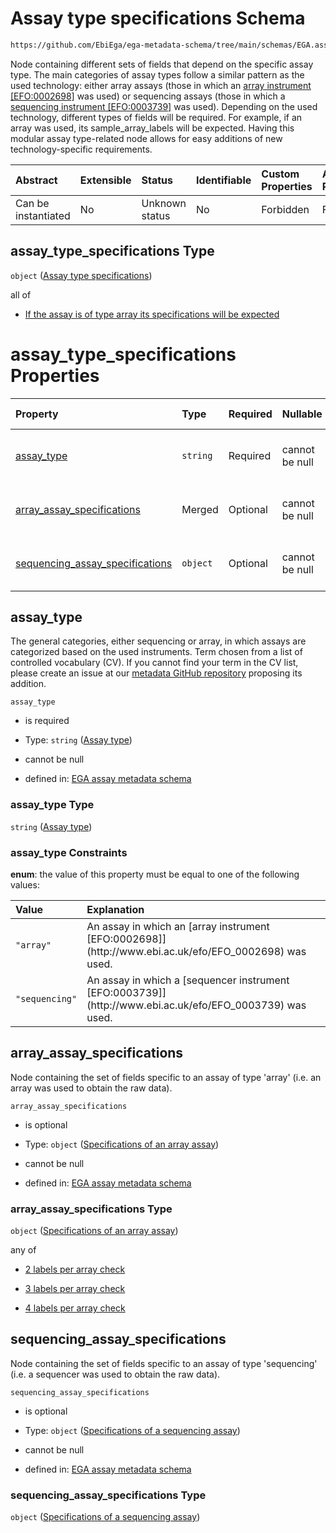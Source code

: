 # Assay type specifications Schema

```txt
https://github.com/EbiEga/ega-metadata-schema/tree/main/schemas/EGA.assay.json#/properties/assay_type_specifications
```

Node containing different sets of fields that depend on the specific assay type. The main categories of assay types follow a similar pattern as the used technology: either array assays (those in which an [array instrument \[EFO:0002698\]](http://www.ebi.ac.uk/efo/EFO_0002698) was used) or sequencing assays (those in which a [sequencing instrument \[EFO:0003739\]](http://www.ebi.ac.uk/efo/EFO_0003739) was used). Depending on the used technology, different types of fields will be required. For example, if an array was used, its sample\_array\_labels will be expected. Having this modular assay type-related node allows for easy additions of new technology-specific requirements.

| Abstract            | Extensible | Status         | Identifiable | Custom Properties | Additional Properties | Access Restrictions | Defined In                                                                 |
| :------------------ | :--------- | :------------- | :----------- | :---------------- | :-------------------- | :------------------ | :------------------------------------------------------------------------- |
| Can be instantiated | No         | Unknown status | No           | Forbidden         | Forbidden             | none                | [EGA.assay.json\*](../../../schemas/EGA.assay.json "open original schema") |

## assay\_type\_specifications Type

`object` ([Assay type specifications](ega-11-properties-assay-type-specifications.md))

all of

*   [If the assay is of type array its specifications will be expected](ega-11-properties-assay-type-specifications-allof-if-the-assay-is-of-type-array-its-specifications-will-be-expected.md "check type definition")

# assay\_type\_specifications Properties

| Property                                                              | Type     | Required | Nullable       | Defined by                                                                                                                                                                                                                                                                                    |
| :-------------------------------------------------------------------- | :------- | :------- | :------------- | :-------------------------------------------------------------------------------------------------------------------------------------------------------------------------------------------------------------------------------------------------------------------------------------------- |
| [assay\_type](#assay_type)                                            | `string` | Required | cannot be null | [EGA assay metadata schema](ega-11-properties-assay-type-specifications-properties-assay-type.md "https://github.com/EbiEga/ega-metadata-schema/tree/main/schemas/EGA.assay.json#/properties/assay_type_specifications/properties/assay_type")                                                |
| [array\_assay\_specifications](#array_assay_specifications)           | Merged   | Optional | cannot be null | [EGA assay metadata schema](ega-11-properties-assay-type-specifications-properties-specifications-of-an-array-assay.md "https://github.com/EbiEga/ega-metadata-schema/tree/main/schemas/EGA.assay.json#/properties/assay_type_specifications/properties/array_assay_specifications")          |
| [sequencing\_assay\_specifications](#sequencing_assay_specifications) | `object` | Optional | cannot be null | [EGA assay metadata schema](ega-11-properties-assay-type-specifications-properties-specifications-of-a-sequencing-assay.md "https://github.com/EbiEga/ega-metadata-schema/tree/main/schemas/EGA.assay.json#/properties/assay_type_specifications/properties/sequencing_assay_specifications") |

## assay\_type

The general categories, either sequencing or array, in which assays are categorized based on the used instruments. Term chosen from a list of controlled vocabulary (CV). If you cannot find your term in the CV list, please create an issue at our [metadata GitHub repository](https://github.com/EbiEga/ega-metadata-schema/issues/new/choose) proposing its addition.

`assay_type`

*   is required

*   Type: `string` ([Assay type](ega-11-properties-assay-type-specifications-properties-assay-type.md))

*   cannot be null

*   defined in: [EGA assay metadata schema](ega-11-properties-assay-type-specifications-properties-assay-type.md "https://github.com/EbiEga/ega-metadata-schema/tree/main/schemas/EGA.assay.json#/properties/assay_type_specifications/properties/assay_type")

### assay\_type Type

`string` ([Assay type](ega-11-properties-assay-type-specifications-properties-assay-type.md))

### assay\_type Constraints

**enum**: the value of this property must be equal to one of the following values:

| Value          | Explanation                                                                                                    |
| :------------- | :------------------------------------------------------------------------------------------------------------- |
| `"array"`      | An assay in which an \[array instrument \[EFO:0002698]]\(http\://www\.ebi.ac.uk/efo/EFO\_0002698) was used.    |
| `"sequencing"` | An assay in which a \[sequencer instrument \[EFO:0003739]]\(http\://www\.ebi.ac.uk/efo/EFO\_0003739) was used. |

## array\_assay\_specifications

Node containing the set of fields specific to an assay of type 'array' (i.e. an array was used to obtain the raw data).

`array_assay_specifications`

*   is optional

*   Type: `object` ([Specifications of an array assay](ega-11-properties-assay-type-specifications-properties-specifications-of-an-array-assay.md))

*   cannot be null

*   defined in: [EGA assay metadata schema](ega-11-properties-assay-type-specifications-properties-specifications-of-an-array-assay.md "https://github.com/EbiEga/ega-metadata-schema/tree/main/schemas/EGA.assay.json#/properties/assay_type_specifications/properties/array_assay_specifications")

### array\_assay\_specifications Type

`object` ([Specifications of an array assay](ega-11-properties-assay-type-specifications-properties-specifications-of-an-array-assay.md))

any of

*   [2 labels per array check](ega-11-properties-assay-type-specifications-properties-specifications-of-an-array-assay-anyof-2-labels-per-array-check.md "check type definition")

*   [3 labels per array check](ega-11-properties-assay-type-specifications-properties-specifications-of-an-array-assay-anyof-3-labels-per-array-check.md "check type definition")

*   [4 labels per array check](ega-11-properties-assay-type-specifications-properties-specifications-of-an-array-assay-anyof-4-labels-per-array-check.md "check type definition")

## sequencing\_assay\_specifications

Node containing the set of fields specific to an assay of type 'sequencing' (i.e. a sequencer was used to obtain the raw data).

`sequencing_assay_specifications`

*   is optional

*   Type: `object` ([Specifications of a sequencing assay](ega-11-properties-assay-type-specifications-properties-specifications-of-a-sequencing-assay.md))

*   cannot be null

*   defined in: [EGA assay metadata schema](ega-11-properties-assay-type-specifications-properties-specifications-of-a-sequencing-assay.md "https://github.com/EbiEga/ega-metadata-schema/tree/main/schemas/EGA.assay.json#/properties/assay_type_specifications/properties/sequencing_assay_specifications")

### sequencing\_assay\_specifications Type

`object` ([Specifications of a sequencing assay](ega-11-properties-assay-type-specifications-properties-specifications-of-a-sequencing-assay.md))
